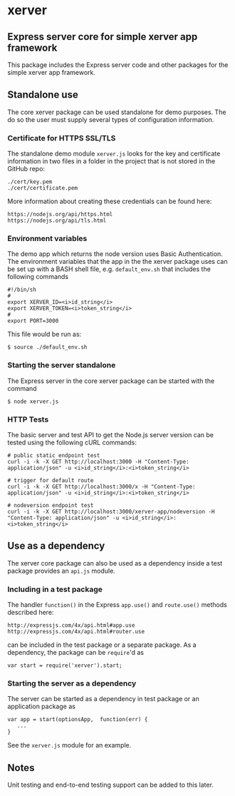 # xerver 
## Express server core for simple xerver app framework
This package includes the Express server code and other packages for the 
simple xerver app framework.

## Standalone use
The core xerver package can be used standalone for demo purposes.  The do so the user must supply several types of configuration information.

### Certificate for HTTPS SSL/TLS
The standalone demo module `xerver.js` looks for the key and certificate information in two files in a folder in the project that is not stored in the GitHub repo:
```
./cert/key.pem
./cert/certificate.pem
```
More information about creating these credentials can be found here:
```
https://nodejs.org/api/https.html
https://nodejs.org/api/tls.html
```

### Environment variables
The demo app which returns the node version uses Basic Authentication.  The environment variables that the app in the the xerver package uses can be set up with a BASH shell file, e.g. `default_env.sh` that includes the following commands
```
#!/bin/sh
#
export XERVER_ID=<i>id_string</i>
export XERVER_TOKEN=<i>token_string</i>
#
export PORT=3000
```
This file would be run as:
```
$ source ./default_env.sh
```

### Starting the server standalone
The Express server in the core xerver package can be started with the command
```
$ node xerver.js
```

### HTTP Tests
The basic server and test API to get the Node.js server version can be tested using the following cURL commands:
```
# public static endpoint test
curl -i -k -X GET http://localhost:3000 -H "Content-Type: application/json" -u <i>id_string</i>:<i>token_string</i>

# trigger for default route
curl -i -k -X GET http://localhost:3000/x -H "Content-Type: application/json" -u <i>id_string</i>:<i>token_string</i>

# nodeversion endpoint test
curl -i -k -X GET http://localhost:3000/xerver-app/nodeversion -H "Content-Type: application/json" -u <i>id_string</i>:<i>token_string</i>
```

## Use as a dependency
The xerver core package can also be used as a dependency inside a test package provides an `api.js` module. 

### Including in a test package
The handler `function()` in the Express `app.use()` and `route.use()` methods described here:
```
http://expressjs.com/4x/api.html#app.use
http://expressjs.com/4x/api.html#router.use
```
can be included in the test package or a separate package.  As a dependency, the package can be `require`'d as
```
var start = require('xerver').start;
```

### Starting the server as a dependency
The server can be started as a dependency in test package or an application package as
```
var app = start(optionsApp,  function(err) {
   ...
}
```
See the `xerver.js` module for an example.

## Notes
Unit testing and end-to-end testing support can be added to this later.


